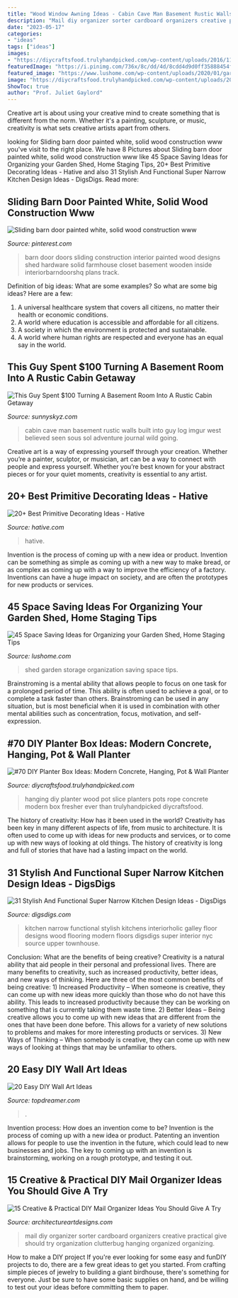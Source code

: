 ```yaml
---
title: "Wood Window Awning Ideas - Cabin Cave Man Basement Rustic Walls Built Into Guy Log Imgur West Believed Seen Sous Sol Adventure Journal Wild Going"
description: "Mail diy organizer sorter cardboard organizers creative practical give should try organization clutterbug hanging organized organizing"
date: "2023-05-17"
categories:
- "ideas"
tags: ["ideas"]
images:
- "https://diycraftsfood.trulyhandpicked.com/wp-content/uploads/2016/11/DIY-hanging-planter-pots-11.jpg"
featuredImage: "https://i.pinimg.com/736x/8c/dd/4d/8cdd4d9d0ff35888454f3bf55424b340--barn-door-shed-white-sliding-barn-door.jpg?b=t"
featured_image: "https://www.lushome.com/wp-content/uploads/2020/01/garden-shed-storage-organization-tips-31.jpg"
image: "https://diycraftsfood.trulyhandpicked.com/wp-content/uploads/2016/11/DIY-hanging-planter-pots-11.jpg"
ShowToc: true
author: "Prof. Juliet Gaylord"
---
```



Creative art is about using your creative mind to create something that is different from the norm. Whether it's a painting, sculpture, or music, creativity is what sets creative artists apart from others.

	

		
looking for Sliding barn door painted white, solid wood construction www you've visit to the right place. We have 8 Pictures about Sliding barn door painted white, solid wood construction www like 45 Space Saving Ideas for Organizing your Garden Shed, Home Staging Tips, 20+ Best Primitive Decorating Ideas - Hative and also 31 Stylish And Functional Super Narrow Kitchen Design Ideas - DigsDigs. Read more:
		
    
## Sliding Barn Door Painted White, Solid Wood Construction Www

<img loading=lazy src="https://i.pinimg.com/736x/8c/dd/4d/8cdd4d9d0ff35888454f3bf55424b340--barn-door-shed-white-sliding-barn-door.jpg?b=t" onerror="this.onerror=null;this.src='https://tse4.mm.bing.net/th?id=OIP.eD8W0bPtixfNDVLlVQkkuAHaLH&amp;pid=15.1';" alt="Sliding barn door painted white, solid wood construction www">

_Source: pinterest.com_

>barn door doors sliding construction interior painted wood designs shed hardware solid farmhouse closet basement wooden inside interiorbarndoorshq plans track. 

	

Definition of big ideas: What are some examples?
So what are some big ideas? Here are a few: 
1. A universal healthcare system that covers all citizens, no matter their health or economic conditions. 
2. A world where education is accessible and affordable for all citizens. 
3. A society in which the environment is protected and sustainable. 
4. A world where human rights are respected and everyone has an equal say in the world.

    
## This Guy Spent $100 Turning A Basement Room Into A Rustic Cabin Getaway

<img loading=lazy src="https://www.sunnyskyz.com/uploads/2014/12/zzo7c-2.jpg" onerror="this.onerror=null;this.src='https://tse2.mm.bing.net/th?id=OIP.msaY3QxUq28eDaiESKf7ewHaFj&amp;pid=15.1';" alt="This Guy Spent $100 Turning A Basement Room Into A Rustic Cabin Getaway">

_Source: sunnyskyz.com_

>cabin cave man basement rustic walls built into guy log imgur west believed seen sous sol adventure journal wild going. 

	

Creative art is a way of expressing yourself through your creation. Whether you’re a painter, sculptor, or musician, art can be a way to connect with people and express yourself. Whether you’re best known for your abstract pieces or for your quiet moments, creativity is essential to any artist.

    
## 20+ Best Primitive Decorating Ideas - Hative

<img loading=lazy src="http://hative.com/wp-content/uploads/2014/05/primitive-decorating-ideas/9-primitive-old-wood-pallets-lamps.jpg" onerror="this.onerror=null;this.src='https://tse4.mm.bing.net/th?id=OIP.-0PHC9gmTUu96tZTJnUiVwHaLI&amp;pid=15.1';" alt="20+ Best Primitive Decorating Ideas - Hative">

_Source: hative.com_

>hative. 

	

Invention is the process of coming up with a new idea or product. Invention can be something as simple as coming up with a new way to make bread, or as complex as coming up with a way to improve the efficiency of a factory. Inventions can have a huge impact on society, and are often the prototypes for new products or services.

    
## 45 Space Saving Ideas For Organizing Your Garden Shed, Home Staging Tips

<img loading=lazy src="https://www.lushome.com/wp-content/uploads/2020/01/garden-shed-storage-organization-tips-31.jpg" onerror="this.onerror=null;this.src='https://tse4.mm.bing.net/th?id=OIP.j-4u5jI1P4JvTKr4pnop2wAAAA&amp;pid=15.1';" alt="45 Space Saving Ideas for Organizing your Garden Shed, Home Staging Tips">

_Source: lushome.com_

>shed garden storage organization saving space tips. 

	

Brainstroming is a mental ability that allows people to focus on one task for a prolonged period of time. This ability is often used to achieve a goal, or to complete a task faster than others. Brainstroming can be used in any situation, but is most beneficial when it is used in combination with other mental abilities such as concentration, focus, motivation, and self-expression.

    
## #70 DIY Planter Box Ideas: Modern Concrete, Hanging, Pot &amp; Wall Planter

<img loading=lazy src="https://diycraftsfood.trulyhandpicked.com/wp-content/uploads/2016/11/DIY-hanging-planter-pots-11.jpg" onerror="this.onerror=null;this.src='https://tse2.mm.bing.net/th?id=OIP.dNrAfXBCrbgWqRlFboPjCAHaMI&amp;pid=15.1';" alt="#70 DIY Planter Box Ideas: Modern Concrete, Hanging, Pot &amp; Wall Planter">

_Source: diycraftsfood.trulyhandpicked.com_

>hanging diy planter wood pot slice planters pots rope concrete modern box fresher ever than trulyhandpicked diycraftsfood. 

	

The history of creativity: How has it been used in the world?
Creativity has been key in many different aspects of life, from music to architecture. It is often used to come up with ideas for new products and services, or to come up with new ways of looking at old things. The history of creativity is long and full of stories that have had a lasting impact on the world.

    
## 31 Stylish And Functional Super Narrow Kitchen Design Ideas - DigsDigs

<img loading=lazy src="http://www.digsdigs.com/photos/stylish-and-functional-narrow-kitchen-design-ideas-5-554x749.jpg" onerror="this.onerror=null;this.src='https://tse4.mm.bing.net/th?id=OIP.efm0B4u1u1NOXIUQPnImbAHaKA&amp;pid=15.1';" alt="31 Stylish And Functional Super Narrow Kitchen Design Ideas - DigsDigs">

_Source: digsdigs.com_

>kitchen narrow functional stylish kitchens interiorholic galley floor designs wood flooring modern floors digsdigs super interior nyc source upper townhouse. 

	

Conclusion: What are the benefits of being creative?
Creativity is a natural ability that aid people in their personal and professional lives. There are many benefits to creativity, such as increased productivity, better ideas, and new ways of thinking. Here are three of the most common benefits of being creative: 1) Increased Productivity – When someone is creative, they can come up with new ideas more quickly than those who do not have this ability. This leads to increased productivity because they can be working on something that is currently taking them waste time. 2) Better Ideas – Being creative allows you to come up with new ideas that are different from the ones that have been done before. This allows for a variety of new solutions to problems and makes for more interesting products or services. 3) New Ways of Thinking – When somebody is creative, they can come up with new ways of looking at things that may be unfamiliar to others.

    
## 20 Easy DIY Wall Art Ideas

<img loading=lazy src="https://topdreamer.com/wp-content/uploads/2013/07/ArchitectureArtDesigns-3126.jpg" onerror="this.onerror=null;this.src='https://tse3.mm.bing.net/th?id=OIP.0ZHYz6eneqMFYEaLNOhb6gHaHq&amp;pid=15.1';" alt="20 Easy DIY Wall Art Ideas">

_Source: topdreamer.com_

>. 

	

Invention process: How does an invention come to be?
Invention is the process of coming up with a new idea or product. Patenting an invention allows for people to use the invention in the future, which could lead to new businesses and jobs. The key to coming up with an invention is brainstorming, working on a rough prototype, and testing it out.

    
## 15 Creative &amp; Practical DIY Mail Organizer Ideas You Should Give A Try

<img loading=lazy src="https://www.architectureartdesigns.com/wp-content/uploads/2019/04/15-Creative-Practical-DIY-Mail-Organizer-Ideas-You-Should-Give-A-Try-11.jpg" onerror="this.onerror=null;this.src='https://tse2.mm.bing.net/th?id=OIP.w0llbGK2BSIhqkA55srHUQHaLK&amp;pid=15.1';" alt="15 Creative &amp; Practical DIY Mail Organizer Ideas You Should Give A Try">

_Source: architectureartdesigns.com_

>mail diy organizer sorter cardboard organizers creative practical give should try organization clutterbug hanging organized organizing. 

	

How to make a DIY project
If you're ever looking for some easy and funDIY projects to do, there are a few great ideas to get you started. From crafting simple pieces of jewelry to building a giant birdhouse, there's something for everyone. Just be sure to have some basic supplies on hand, and be willing to test out your ideas before committing them to paper.

